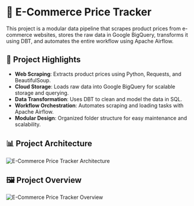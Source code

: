 # 🛒 E-Commerce Price Tracker

This project is a modular data pipeline that scrapes product prices from e-commerce websites, stores the raw data in Google BigQuery, transforms it using DBT, and automates the entire workflow using Apache Airflow.

## 📌 Project Highlights

- **Web Scraping**: Extracts product prices using Python, Requests, and BeautifulSoup.
- **Cloud Storage**: Loads raw data into Google BigQuery for scalable storage and querying.
- **Data Transformation**: Uses DBT to clean and model the data in SQL.
- **Workflow Orchestration**: Automates scraping and loading tasks with Apache Airflow.
- **Modular Design**: Organized folder structure for easy maintenance and scalability.

## 📊 Project Architecture

![E-Commerce Price Tracker Architecture](https://eyq.eyfabric.ey.com/data/v1/download-file/818243ff-5a77-4312-82d2-36a832d172da.png)

## 🖼️ Project Overview

![E-Commerce Price Tracker Overview](https://eyq.eyfabric.ey.com/data/v1/download-file/0d5d94c6-1e94-4f74-92d7-9861376acb6c.png)


